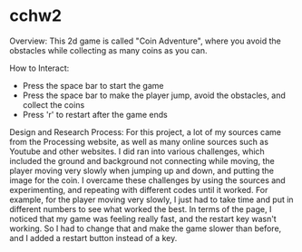 # cchw2

Overview: This 2d game is called "Coin Adventure", where you avoid the obstacles while collecting as many coins as you can. 

How to Interact:
- Press the space bar to start the game
- Press the space bar to make the player jump, avoid the obstacles, and collect the coins
- Press 'r' to restart after the game ends

Design and Research Process: For this project, a lot of my sources came from the Processing website, as well as many online sources such as Youtube and other websites. I did ran into various challenges, which included the ground and background not connecting while moving, the player moving very slowly when jumping up and down, and putting the image for the coin. I overcame these challenges by using the sources and experimenting, and repeating with different codes until it worked. For example, for the player moving very slowly, I just had to take time and put in different numbers to see what worked the best. In terms of the page, I noticed that my game was feeling really fast, and the restart key wasn't working. So I had to change that and make the game slower than before, and I added a restart button instead of a key. 

